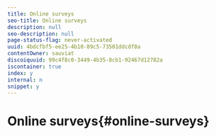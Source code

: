 ```yaml
---
title: Online surveys
seo-title: Online surveys
description: null
seo-description: null
page-status-flag: never-activated
uuid: 4bdcfbf5-ee25-4b10-89c5-73501ddcdf8a
contentOwner: sauviat
discoiquuid: 99c4f8c0-3449-4b35-8cb1-92467d12782a
iscontainer: true
index: y
internal: n
snippet: y
---
```


# Online surveys{#online-surveys}

